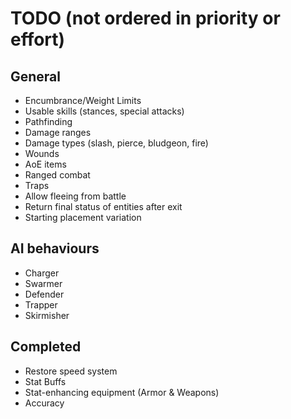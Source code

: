 # TODO (not ordered in priority or effort)
## General
* Encumbrance/Weight Limits
* Usable skills (stances, special attacks)
* Pathfinding
* Damage ranges
* Damage types (slash, pierce, bludgeon, fire)
* Wounds
* AoE items
* Ranged combat
* Traps
* Allow fleeing from battle
* Return final status of entities after exit
* Starting placement variation

## AI behaviours
* Charger
* Swarmer
* Defender
* Trapper
* Skirmisher

## Completed
* Restore speed system
* Stat Buffs
* Stat-enhancing equipment (Armor & Weapons)
* Accuracy
